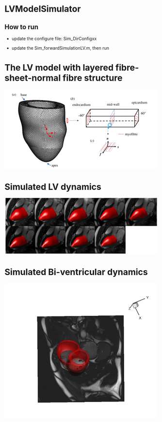 # LVModelSimulator

## How to run
* update the configure file: Sim_DirConfigxx

* update the Sim_forwardSimulationLV.m, then run


# The LV model with layered fibre-sheet-normal fibre structure
<img src="../Figures/LVMechanicsModel.PNG" width="600">

# Simulated LV dynamics
<img src="../Figures/overlapedLVEndoSurface_MRI.png" width="600">

# Simulated Bi-ventricular dynamics
<img src="../Figures/biventricle_2.gif" width="500">

